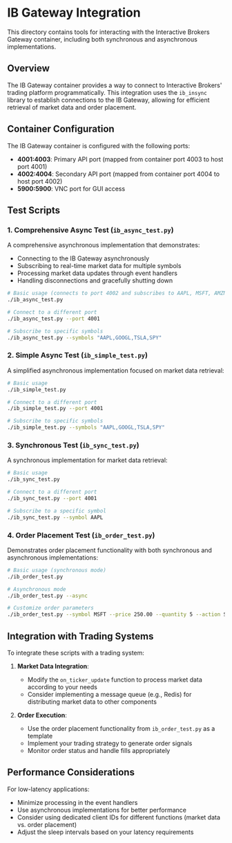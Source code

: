# IB Gateway Integration

This directory contains tools for interacting with the Interactive Brokers Gateway container, including both synchronous and asynchronous implementations.

## Overview

The IB Gateway container provides a way to connect to Interactive Brokers' trading platform programmatically. This integration uses the `ib_insync` library to establish connections to the IB Gateway, allowing for efficient retrieval of market data and order placement.

## Container Configuration

The IB Gateway container is configured with the following ports:

- **4001:4003**: Primary API port (mapped from container port 4003 to host port 4001)
- **4002:4004**: Secondary API port (mapped from container port 4004 to host port 4002)
- **5900:5900**: VNC port for GUI access

## Test Scripts

### 1. Comprehensive Async Test (`ib_async_test.py`)

A comprehensive asynchronous implementation that demonstrates:

- Connecting to the IB Gateway asynchronously
- Subscribing to real-time market data for multiple symbols
- Processing market data updates through event handlers
- Handling disconnections and gracefully shutting down

```bash
# Basic usage (connects to port 4002 and subscribes to AAPL, MSFT, AMZN)
./ib_async_test.py

# Connect to a different port
./ib_async_test.py --port 4001

# Subscribe to specific symbols
./ib_async_test.py --symbols "AAPL,GOOGL,TSLA,SPY"
```

### 2. Simple Async Test (`ib_simple_test.py`)

A simplified asynchronous implementation focused on market data retrieval:

```bash
# Basic usage
./ib_simple_test.py

# Connect to a different port
./ib_simple_test.py --port 4001

# Subscribe to specific symbols
./ib_simple_test.py --symbols "AAPL,GOOGL,TSLA,SPY"
```

### 3. Synchronous Test (`ib_sync_test.py`)

A synchronous implementation for market data retrieval:

```bash
# Basic usage
./ib_sync_test.py

# Connect to a different port
./ib_sync_test.py --port 4001

# Subscribe to a specific symbol
./ib_sync_test.py --symbol AAPL
```

### 4. Order Placement Test (`ib_order_test.py`)

Demonstrates order placement functionality with both synchronous and asynchronous implementations:

```bash
# Basic usage (synchronous mode)
./ib_order_test.py

# Asynchronous mode
./ib_order_test.py --async

# Customize order parameters
./ib_order_test.py --symbol MSFT --price 250.00 --quantity 5 --action SELL
```

## Integration with Trading Systems

To integrate these scripts with a trading system:

1. **Market Data Integration**:
   - Modify the `on_ticker_update` function to process market data according to your needs
   - Consider implementing a message queue (e.g., Redis) for distributing market data to other components

2. **Order Execution**:
   - Use the order placement functionality from `ib_order_test.py` as a template
   - Implement your trading strategy to generate order signals
   - Monitor order status and handle fills appropriately

## Performance Considerations

For low-latency applications:

- Minimize processing in the event handlers
- Use asynchronous implementations for better performance
- Consider using dedicated client IDs for different functions (market data vs. order placement)
- Adjust the sleep intervals based on your latency requirements
